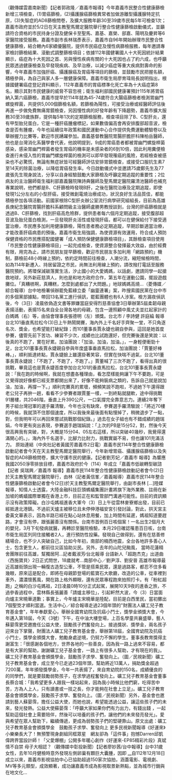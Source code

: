 （觀傳媒雲嘉南新聞）【記者郭政隆／嘉義市報導】今年嘉義市民整合性健康篩檢新增三項檢查，(1)胃癌篩檢，(2)攝護腺癌篩檢異常者加做游離型攝護腺特定抗原，(3)失智症的AD8篩檢問卷，及擴大服務年齡30至39歲市民每5年可檢查1次；嘉義市政府並於5/2日在天主教聖馬爾定醫院舉行整合性健康篩檢啟動儀式，並籲請符合資格的市民持身分證及健保卡至聖馬、嘉基、嘉榮、部嘉、陽明及慶昇等6家醫院接受服務。嘉義市副市長林瑞彥表示，嘉義市自96年開始辦理市民整合性健康篩檢，結合轄內6家績優醫院，提供市民癌症及慢性病篩檢服務，每年邀請專家檢討篩檢結果、滾動式調整篩檢項目；依據112年國健署國人十大死因統計結果顯示，癌症為十大死因之首、另與慢性疾病有關的十大死因也占了約六成，也呼籲民眾透過健康檢查及早發現疾病、及早治療，以減少癌症等重大疾病對壽命的影響，今年嘉義市加強肝癌、攝護腺癌及胃癌等項目的篩檢，並鼓勵市民把握名額，積極參與，為自己與家人多一層健康保障。嘉義市衛生局廖育瑋局長說明指出，根據國健署癌症登記資料顯示，112年嘉義市的胃癌標準化死亡率為十大癌症第8名，顯示其對市民健康的威脅不容忽視；衛生福利部國民健康署預計115年將胃癌納入第六癌篩檢，嘉義市提早於114年就為45-74歲符合大腸癌篩檢者檢測胃幽門螺旋桿菌，共提供5,000個篩檢名額，若篩檢為陽性，可接受治療或經醫師評估後再進一步做免費無痛胃鏡檢查，另因慢性病的好發年齡有下降趨勢，嘉義市擴大服務30至39歲族群，提供每5年1次的定期篩檢服務，檢查項目除了B、C型肝炎，還有甲型胎兒蛋白，它是一種肝癌腫瘤標記，如果數值偏高會再安排腹部超音波，檢查是否有腫瘤，今年也延續往年政策和國民運動中心合作提供免費運動體驗卷以及舉辦握力比賽等，歡迎市民踴躍參加。嘉義基督教醫院胃腸肝膽肝科陳柏岳醫師，他也是台灣消化系醫學會代表，他說明提到，9成的胃癌患者都被胃幽門螺旋桿菌感染，感染胃幽門桿菌者發生胃癌的機率是未感染者的6到10倍，因此利用糞便檢查進行未侵入性的胃幽門螺旋桿菌的檢測可以即早發現罹癌的風險，若經檢查被感染也不必驚慌，無論有無症狀皆可經醫師評估安排胃鏡檢查，或接受口服抗生素7至14天的除菌治療，以降低胃癌發生率。今日啟動儀式中並邀請75歲鄭先生及77歲張先生現身說法，分享以自身經驗鼓勵大家篩檢及呼籲定期追蹤的重要性；2位病友的主治醫師衛生福利部嘉義醫院陳詩典醫師及聖馬爾定醫院羅清池醫師也補充專業說明，他們都是B、C肝篩檢時發現B肝，之後在醫院治療及定期追蹤，即使發現1公分左右的小型肝癌，接受微創電燒治療成功，狀況良好生活品質佳，都能積極參加各項活動。前國家根除C型肝炎辦公室流行病學研究組組長，目前為高雄長庚紀念醫院胃腸肝膽科系顧問級主治醫師盧勝男教授談到，台灣的肝癌篩檢就是透過B、C肝篩檢，找到肝癌高危險群，提供患者每六個月定期追蹤，接受腹部超音波及胎兒蛋白檢測，一旦發現肝炎活性或發現肝癌，都可以在健保給付下接受適當治療，市民應多加利用健康篩檢，陽性患者務必定期追蹤，早期診斷適當治療，才能改善肝癌病患的預後。嘉義市衛生局強調，為使資源有效運用，符合成人預防保健資格的市民應搭配國健署「成人預防保健健康篩檢項目」，其餘檢查項目使用「市民整合性健康篩檢項目」一起完成檢查，使資源整合發揮最大效益，由於經費有限，用完為止，請市民朋友提早篩檢，歡迎市民朋友多加利用「網路預約」機制，篩檢前48小時線上預約，依約定時間前往檢查，人潮分流，縮短候檢時間，如為114年新遷入、持居留證之市民，尚無法利用線上預約，請改撥打電話至服務醫院預約。將環保減碳落實生活，汐止國小的大愛媽媽，以話劇，邀請同學一起搶救地球，另外新莊慈濟人，則也是和地方政府合作，第五年在運動公園，擺設遊戲攤位。「真糟榚啊，真糟糕，怎麼到處都出了大問題。」地球媽媽高燒...（菱傳媒／綜合報導）台中地檢署偵辦罷免藍綠立委「幽靈連署」案，昨搜索國民黨在台中市的多個黨部據點，帶回13名黨工進行偵訊，罷藍團體也有6人涉案。檢方漏夜偵訊後，今（3日）凌晨依偽造文書等罪嫌當庭安得烈慈善協會3日舉辦第5屆柔韌母親表揚活動，表揚15名來自全台灣各地的母親，包含一邊照顧中風丈夫並扛起家計的白媽媽（右）等，由協會理事長張德明（左）頒獎。台北市 / 李詩健 許庭綸 報導 台北101垂直馬拉松今(3)日上午熱鬧開賽，海內外上千名好手齊聚一堂，不只角逐名次、獎金，也希望能打破紀錄；而101董事長賈永婕也親自參與，這回是她首度參賽，儘管先前下苦功、練習不少次，成績也比試跑還好，但完賽後還是笑說：以後真的不跑了，實在好累。加油團說：「加油，加油，加油。」，一身輕便衝勁十足，台北101董事長賈永婕親自參與年度盛事垂直馬拉松，加油團說：「賈董好棒棒。」，順利抵達終點，賈永婕臉上雖還掛著笑容，但實在快喘不過氣，台北101董事長賈永婕說：「不跑了，不跑了，不跑了。」賈董喊了三次不跑了，看得出真的很挑戰，畢竟這也是賈永婕首度參加台北101的垂直馬拉松，台北101董事長賈永婕說：「我在跑的時候啊，我就在想盡各種理由，看怎麼樣能夠讓下午不要跑，可是又覺得說好像都已經支票都開出來了，好像不能夠裝病之類的，告訴自己就是說加油，加油，再撐一下。」順利完賽真的累壞，頻頻笑說不跑啦，不過她下午還得跟老公兒子再拚一趟，看看不少參賽者跟賈董一樣，一到終點就腿軟，途中得挑戰91層樓，共2046階，垂直上升390公尺，一口氣撐完全靠意志力。連續2年奪下男子組台灣冠軍的選手羅清駿，今年也沒有缺席，參賽選手羅清駿說：「將近70樓的時候，我就頂不住那個速度，所以我後來最後面有點慢掉了，稍微退步了一點，對，但我明年可以再回來嘗試挑戰那個紀錄。」過去在女子組也有不錯成績的趙瑞娟，今年更有突出表現，參賽選手趙瑞娟說：「上次的PB是15分52，對，然後今天很高興我有突破，對，大概是15分04、05左右這樣，所以突破40幾秒，我覺得還滿開心的。」，海內外千名選手，比腳力比耐力，挑戰實屬不易，但也讓101充滿活力。  原始連結（中央社記者黃國芳嘉義市2日電）嘉義市民114年整合性健康篩檢啟動記者會今天在天主教聖馬爾定醫院舉行，今年新增胃癌、攝護腺癌篩檢以及失智症的AD8篩檢問卷，擴大守護市民的健康。【記者劉芳妃／嘉義市 報導】為響應我國2050淨零排放目標，嘉義市政府於今（114）年成立「嘉義市低碳轉型碳諮【記者 吳瑞興／嘉義市 報導】嘉義市民114年整合性健康篩檢啟動記者會今(2)日於天主教聖馬爾定醫院舉行，由林（記者黃信峯／嘉義報導）嘉義市民114年整合性健康篩檢啟動記者會今(2日)於天主教聖馬爾定醫院舉行，由副市長林 […]陸媒報導，知情人士透露，大陸金融科技巨頭螞蟻集團計畫將旗下海外業務、註冊在新加坡的螞蟻國際單獨在香港上市，目前正在和監管部門溝通可能性。目前的資訊顯示沒有政策障礙。白沙屯媽祖進香大軍今（3）日上午從雲林麥寮鄉出發，目前已經抵達北港鎮。不過前天爐主被移位且未停伸港福安宮引發討論，對此，拱天宮主委黃文華表示，因為半路已經在點心站休息用餐，加上時間有延遲，媽祖知道要趕路，才會沒有停，跟張麗善沒有關係。台南市首例百日咳個案！一名出生2個月大的嬰兒，3月下旬發病就醫，再轉診至醫院檢驗，本月29日確認罹患百日咳，台南市衛生局匡列同住接觸者2人，進行預防性投藥。發現自己做得到，還有在慈善修繕場合，也不少人突破自己，比如今年初，南部的楠西地震，全台各地許多善心人士，包含更生人，都前往災區協助災民。另外，去年的山陀兒颱風， 當時花蓮精舍團隊前往高雄，幫獨居阿...記者戴淑芳∕台北報導 台語新人「超跑杰克」出道曲〈西施寶貝〉2日正式問世，18歲就考…南部中心／劉尹淳、劉安晉 高雄市報導最近高雄街頭出現一輛復古造型公車，不管是搭乘民眾，還是過路客，都忍不住多看幾眼，原來這是配合，即將在母親節登場的藍寶石大歌廳，改造的公車，從車裡到車外，濃濃懷舊風，開在路上格外顯眼，還有民眾專程跑來拍照打卡。有「粉紅超跑」之稱的白沙屯媽祖，2日凌晨0時10分正式起駕，展開10天9夜的進香之旅，不過參香過程中，雲林縣長張麗善「請爐主移位」，引起軒然大波，今（3）日當面向爐主宋曉華道歉；事實上，今年爐主宋曉華是陸配，目前是白西里民，當初擲出7個聖筊才順利當選。生活中心／綜合報導走過23個年頭的"財團法人礦工兒子教育基金會"，年年奉獻愛心，舉辦全國育幼院及抗癌小鬥士，獎學金頒獎大會，今年邁入第18屆，今天（3號）下午，在中油大樓登場，上百名學童共襄盛舉，藝人蘇晏霈更受邀擔任公益大使，鼓勵孩子們奮發向上。接過獎狀、獎學金，兩名孩子迎來台下掌聲，財團法人礦工兒子教育基金會，舉辦第18屆，全國育幼院及抗癌小鬥士，獎學金頒獎大會，勉勵身處逆境，仍努力不懈的學生。董事長教育獎得主謝富生：「很感謝各個地方，世界各地的一些善良，因為我一路上過來不容易，都是有大家的幫助，謝謝礦工兒子基金會，一路上有很多人幫助，才有現在的我」。礦工兒子教育基金會頒獎學金，鼓勵孩子求學、奮發向上。（圖／民視新聞）礦工兒子教育基金會，成立至今已走過23個年頭，幫助將近13萬人，捐助獎金超過7200萬，年年頒發獎學金，今年一共表揚了，來自育幼院的150名，成績優良的的同學們，就是要鼓勵弱勢孩子，在求學過程奮發向上。礦工兒子教育基金會董事長蔡合城：「我希望更多人跟我一樣站起來，因為我小時候比他們窮，吃得苦中苦，方為人上人，只有讀書或一技之長，你才能夠在社會上立足」。礦工兒子教育基金會頒獎學金，鼓勵孩子求學、奮發向上。（圖／民視新聞）另外，基金會也邀請到藝人蘇晏霈，擔任公益大使，而她也說，希望能透過公益，讓這些孩子們的未來，發光發熱。公益大使蘇晏霈：「呼籲大家如果你們有力出力，有錢出錢 ，一起幫助這個社會上需要陪伴，然後可以培養的孩子們，讓他們的未來發亮發光」。愛與希望在眾人幫助下，繼續傳遞，更成為弱勢孩子們的堅硬靠山。原文出處：礦工兒子教育基金會頒獎學金　鼓勵孩子求學、奮發向上 更多民視新聞報導《好運來》小樂樂長大了！無預警現身劇組同框眾星　網友卻為「這件事」抱憾Darren邱凱偉跨界當設計師！「父愛爆棚」公開多年暖心創作《好運來-EP85精彩片段》真斌情不自禁 母子大相認？（觀傳媒中彰投新聞）【記者廖妙茜/台中報導】台中31歲女性，去年10月健檢時意外發現左側卵巢有顆巨大囊腫，因即 […](記者廖建智嘉義報導)自112年12月18日成立以來，嘉義市影視協拍中心已協助超過150家次協拍，涵蓋電影、電視劇、MV等多元類型，成效顯著，成功讓嘉義市成為影視取景新熱點，並為城市行銷與在地文化...